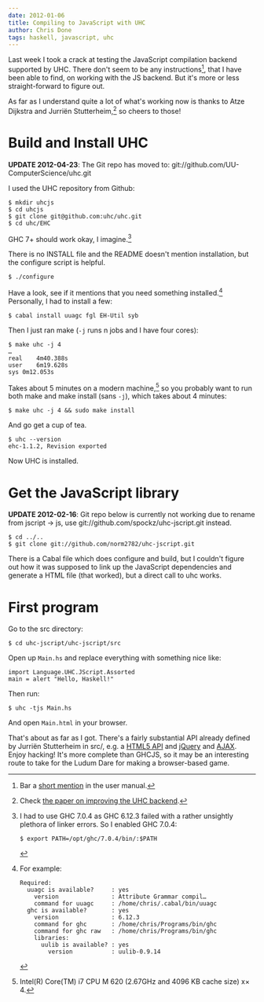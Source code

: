 ```yaml
---
date: 2012-01-06
title: Compiling to JavaScript with UHC
author: Chris Done
tags: haskell, javascript, uhc
---
```


Last week I took a crack at testing the JavaScript compilation backend
supported by UHC. There don't seem to be any instructions[^1], that I
have been able to find, on working with the JS backend. But it's more
or less straight-forward to figure out.

As far as I understand quite a lot of what's working now is thanks to
Atze Dijkstra and Jurriën Stutterheim,[^5] so cheers to those!

# Build and Install UHC

**UPDATE 2012-04-23**: The Git repo has moved to:
  git://github.com/UU-ComputerScience/uhc.git

I used the UHC repository from Github:

    $ mkdir uhcjs
    $ cd uhcjs
    $ git clone git@github.com:uhc/uhc.git
    $ cd uhc/EHC

GHC 7+ should work okay, I imagine.[^3]

There is no INSTALL file and the README doesn't mention installation,
but the configure script is helpful.

    $ ./configure

Have a look, see if it mentions that you need something installed.[^2]
Personally, I had to install a few:

    $ cabal install uuagc fgl EH-Util syb

Then I just ran make (`-j` runs n jobs and I have four cores):

    $ make uhc -j 4
    …
    real	4m40.388s
    user	6m19.628s
    sys	0m12.053s

Takes about 5 minutes on a modern machine,[^4] so you probably want to run
both make and make install (sans `-j`), which takes about 4 minutes:

    $ make uhc -j 4 && sudo make install

And go get a cup of tea.

    $ uhc --version
    ehc-1.1.2, Revision exported

Now UHC is installed.

# Get the JavaScript library

**UPDATE 2012-02-16**: Git repo below is currently not working due to
  rename from jscript → js, use
  git://github.com/spockz/uhc-jscript.git instead.

    $ cd ../..
    $ git clone git://github.com/norm2782/uhc-jscript.git

There is a Cabal file which does configure and build, but I couldn't
figure out how it was supposed to link up the JavaScript dependencies
and generate a HTML file (that worked), but a direct call to uhc
works.

# First program

 Go to the src directory:

    $ cd uhc-jscript/uhc-jscript/src

Open up `Main.hs` and replace everything with something nice like:

    import Language.UHC.JScript.Assorted
    main = alert "Hello, Haskell!"

Then run:

    $ uhc -tjs Main.hs

And open `Main.html` in your browser.

That's about as far as I got. There's a fairly substantial API already
defined by Jurriën Stutterheim in src/, e.g. a
[HTML5 API](https://github.com/norm2782/uhc-jscript/blob/master/uhc-jscript/src/Language/UHC/JScript/W3C/HTML5.hs)
and
[jQuery](https://github.com/norm2782/uhc-jscript/blob/master/uhc-jscript/src/Language/UHC/JScript/JQuery/JQuery.hs)
and
[AJAX](https://github.com/norm2782/uhc-jscript/blob/master/uhc-jscript/src/Language/UHC/JScript/JQuery/Ajax.hs). Enjoy
hacking! It's more complete than GHCJS, so it may be an interesting
route to take for the Ludum Dare for making a browser-based game.

[^1]: Bar a [short mention](http://www.cs.uu.nl/wiki/bin/view/Ehc/UhcUserDocumentation#5_7_3_jscript_Core_based_JavaScr)
      in the user manual.

[^2]: For example:

        Required:
          uuagc is available?     : yes
            version               : Attribute Grammar compil…
            command for uuagc     : /home/chris/.cabal/bin/uuagc
          ghc is available?       : yes
            version               : 6.12.3
            command for ghc       : /home/chris/Programs/bin/ghc
            command for ghc raw   : /home/chris/Programs/bin/ghc
            libraries:
              uulib is available? : yes
                version           : uulib-0.9.14

[^3]: I had to use GHC 7.0.4 as GHC 6.12.3 failed with a rather unsightly
plethora of linker errors. So I enabled GHC 7.0.4:

        $ export PATH=/opt/ghc/7.0.4/bin/:$PATH

[^4]:  Intel(R) Core(TM) i7 CPU M 620 (2.67GHz and 4096 KB cache size)
       x× 4.

[^5]: Check [the paper on improving the UHC backend](http://www.norm2782.com/improving-uhc-js.pdf).
